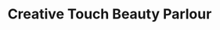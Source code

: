 ---
title: "Creative Touch Beauty Parlour"
url: /accra/creative-touch-beauty-parlour/
shop: Friseur
---